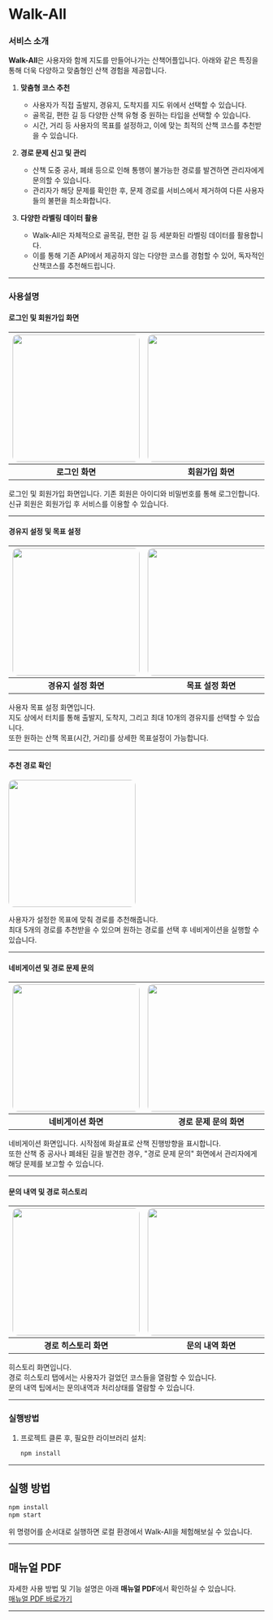 # Walk-All


### 서비스 소개

**Walk-All**은 사용자와 함께 지도를 만들어나가는 산책어플입니다.
아래와 같은 특징을 통해 더욱 다양하고 맞춤형인 산책 경험을 제공합니다.

1. **맞춤형 코스 추천**  
   - 사용자가 직접 출발지, 경유지, 도착지를 지도 위에서 선택할 수 있습니다.  
   - 골목길, 편한 길 등 다양한 산책 유형 중 원하는 타입을 선택할 수 있습니다.  
   - 시간, 거리 등 사용자의 목표를 설정하고, 이에 맞는 최적의 산책 코스를 추천받을 수 있습니다.

2. **경로 문제 신고 및 관리**  
   - 산책 도중 공사, 폐쇄 등으로 인해 통행이 불가능한 경로를 발견하면 관리자에게 문의할 수 있습니다.  
   - 관리자가 해당 문제를 확인한 후, 문제 경로를 서비스에서 제거하여 다른 사용자들의 불편을 최소화합니다.

3. **다양한 라벨링 데이터 활용**  
   - Walk-All은 자체적으로 골목길, 편한 길 등 세분화된 라벨링 데이터를 활용합니다.  
   - 이를 통해 기존 API에서 제공하지 않는 다양한 코스를 경험할 수 있어, 독자적인 산책코스를 추천해드립니다.


---

### 사용설명

#### 로그인 및 회원가입 화면
| <img src="https://github.com/user-attachments/assets/aad1faac-619c-42e2-bc58-81671f9a27ce" width="250" style="border-radius:10px;"> | <img src="https://github.com/user-attachments/assets/c13209ff-6420-4b82-81dc-9226caf47bf5" width="250" style="border-radius:10px;"> |
|:---:|:---:|
| **로그인 화면** | **회원가입 화면** |

로그인 및 회원가입 화면입니다.
기존 회원은 아이디와 비밀번호를 통해 로그인합니다. <br>
신규 회원은 회원가입 후 서비스를 이용할 수 있습니다.

---

#### 경유지 설정 및 목표 설정
| <img src="https://github.com/user-attachments/assets/ed3239f0-2e80-443b-9d14-7ff38021098b" width="250" style="border-radius:10px;"> | <img src="https://github.com/user-attachments/assets/46d43ef4-e227-4f6e-aaa9-7fe1fd78e189" width="250" style="border-radius:10px;"> |
|:---:|:---:|
| **경유지 설정 화면** | **목표 설정 화면** |

사용자 목표 설정 화면입니다. <br>
지도 상에서 터치를 통해 출발지, 도착지, 그리고 최대 10개의 경유지를 선택할 수 있습니다.   <br>
또한 원하는 산책 목표(시간, 거리)를 상세한 목표설정이 가능합니다.

---

#### 추천 경로 확인  
<img src="https://github.com/user-attachments/assets/6e2f0963-7d1e-48e0-bc41-3d8d44e2fd97" width="250" style="border-radius:10px;">

사용자가 설정한 목표에 맞춰 경로를 추천해줍니다. <br>
최대 5개의 경로를 추천받을 수 있으며 원하는 경로를 선택 후 네비게이션을 실행할 수 있습니다.

---

#### 네비게이션 및 경로 문제 문의
| <img src="https://github.com/user-attachments/assets/285e0c4c-54e4-4915-8b0a-3e9413fbc1a7" width="250" style="border-radius:10px;"> | <img src="https://github.com/user-attachments/assets/443348b3-d854-4916-a3e7-d855b3aaf4ad" width="250" style="border-radius:10px;"> |
|:---:|:---:|
| **네비게이션 화면** | **경로 문제 문의 화면** |

네비게이션 화면입니다. 시작점에 화살표로 산책 진행방향을 표시합니다. <br>
또한 산책 중 공사나 폐쇄된 길을 발견한 경우, "경로 문제 문의" 화면에서 관리자에게 해당 문제를 보고할 수 있습니다.

---

#### 문의 내역 및 경로 히스토리
| <img src="https://github.com/user-attachments/assets/bb5a2d49-0256-4a38-8eb8-80446fea7373" width="250" style="border-radius:10px;"> | <img src="https://github.com/user-attachments/assets/5d20dba6-ecf4-48b7-9aeb-90a222531004" width="250" style="border-radius:10px;"> |
|:---:|:---:|
| **경로 히스토리 화면** | **문의 내역 화면** |

히스토리 화면입니다. <br>
경로 히스토리 탭에서는 사용자가 걸었던 코스들을 열람할 수 있습니다. <br>
문의 내역 팁에서는 문의내역과 처리상태를 열람할 수 있습니다.



---

### 실행방법
1. 프로젝트 클론 후, 필요한 라이브러리 설치:  
   ```bash
   npm install

---

## 실행 방법

```bash
npm install
npm start
```

위 명령어를 순서대로 실행하면 로컬 환경에서 Walk-All을 체험해보실 수 있습니다.

---

## 매뉴얼 PDF

자세한 사용 방법 및 기능 설명은 아래 **매뉴얼 PDF**에서 확인하실 수 있습니다.  
[매뉴얼 PDF 바로가기](./manual.pdf)

---
